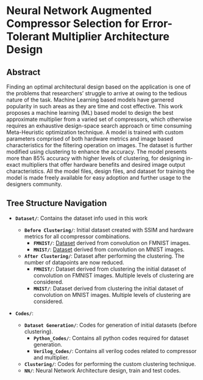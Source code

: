 # Neural Network Augmented Compressor Selection for Error-Tolerant Multiplier Architecture Design

## Abstract 
Finding an optimal architectural design based on the application is one of the problems that researchers’ struggle to arrive at owing to the tedious nature of the task. Machine Learning based models have garnered popularity in such areas as they are time and cost effective. This work proposes a machine learning (ML) based model to design the best approximate multiplier from a varied set of compressors, which otherwise
requires an exhaustive design-space search approach or time consuming Meta-Heuristic optimization technique. A model is trained with custom parameters comprised of both hardware metrics and image based characteristics for the filtering operation on images. The dataset is further modified using clustering to enhance the accuracy. The model presents more than 85% accuracy with higher levels of clustering, for designing in-exact multipliers that offer hardware benefits and desired image output characteristics. All the model files, design files, and dataset for training the model is made freely available for easy adoption and further usage to the designers community.

## Tree Structure Navigation

- **`Dataset/`**: Contains the dataset info used in this work
  - **`Before Clustering/`**: Initial dataset created with SSIM and hardware metrics for all ccompressor combinations.
     - **`FMNIST/`**: [Dataset](https://iiitbac-my.sharepoint.com/:x:/g/personal/rachana_kaparthi_iiitb_ac_in/EeLTKVVfF2BPtMKkEQZqC88Bl3hZUCa1AgVIb3Zp8rFRqg?e=Xqyo7Q) derived from convolution on FMNIST images.
     - **`MNIST/`**: [Dataset](https://iiitbac-my.sharepoint.com/:x:/g/personal/rachana_kaparthi_iiitb_ac_in/Eb4zZBcZeHtEk3gHNEeiayEBbKPHdskqsFSWbZGr9lcjgw?e=f2aFJh) derived from convolution on MNIST images. 
  - **`After Clustering/`**: Dataset after performing the clustering. The number of datapoints are now reduced.
     - **`FMNIST/`**: Dataset derived from clustering the initial dataset of convolution on FMNIST images. Multiple levels of clustering are considered.
     - **`MNIST/`**: Dataset derived from clustering the initial dataset of convolution on MNIST images. Multiple levels of clustering are considered.
  

- **`Codes/`**:  
  - **`Dataset Generation/`**: Codes for generation of initial datasets (before clustering).
     - **`Python_Codes/`**: Contains all python codes required for dataset generation.
     - **`Verilog_Codes/`**: Contains all verilog codes related to compressor and multiplier.
  - **`Clustering/`**: Codes for performing the custom clustering technique.
  - **`NN/`**: Neural Network Architecture design, train and test codes.


